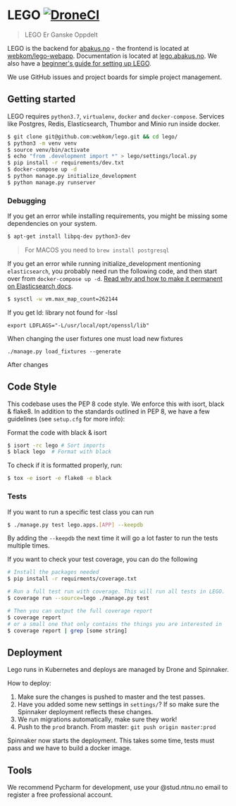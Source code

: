 # LEGO [![DroneCI](https://ci.abakus.no/api/badges/webkom/lego/status.svg?branch=master)](https://ci.abakus.no/webkom/lego)

> LEGO Er Ganske Oppdelt

LEGO is the backend for [abakus.no](https://abakus.no) - the frontend is located at
[webkom/lego-webapp](https://github.com/webkom/lego-webapp).
Documentation is located at [lego.abakus.no](https://lego.abakus.no). We also have a [beginner's guide for setting up LEGO](https://github.com/webkom/lego/wiki/Noob-Guide).

We use GitHub issues and project boards for simple project management.

## Getting started

LEGO requires `python3.7`, `virtualenv`, `docker` and `docker-compose`. Services like Postgres, Redis,
Elasticsearch, Thumbor and Minio run inside docker.

```bash
$ git clone git@github.com:webkom/lego.git && cd lego/
$ python3 -m venv venv
$ source venv/bin/activate
$ echo "from .development import *" > lego/settings/local.py
$ pip install -r requirements/dev.txt
$ docker-compose up -d
$ python manage.py initialize_development
$ python manage.py runserver
```

### Debugging

If you get an error while installing requirements, you might be missing some dependencies on your system.

```bash
$ apt-get install libpq-dev python3-dev
```

> For MACOS you need to `brew install postgresql`

If you get an error while running initialize_development mentioning `elasticsearch`, you probably need run the following code, and then start over from `docker-compose up -d`. [Read why and how to make it permanent on Elasticsearch docs](https://www.elastic.co/guide/en/elasticsearch/reference/current/vm-max-map-count.html).

```bash
$ sysctl -w vm.max_map_count=262144
```

If you get ld: library not found for -lssl

```
export LDFLAGS="-L/usr/local/opt/openssl/lib"
```

When changing the user fixtures one must load new fixtures

```
./manage.py load_fixtures --generate
```

After changes

## Code Style

This codebase uses the PEP 8 code style. We enforce this with isort, black & flake8.
In addition to the standards outlined in PEP 8, we have a few guidelines
(see `setup.cfg` for more info):

Format the code with black & isort

```bash
$ isort -rc lego # Sort imports
$ black lego  # Format with black
```

To check if it is formatted properly, run:

```bash
$ tox -e isort -e flake8 -e black
```

### Tests

If you want to run a specific test class you can run

```bash
$ ./manage.py test lego.apps.[APP] --keepdb
```

By adding the `--keepdb` the next time it will go a lot faster to run the tests multiple times.

If you want to check your test coverage, you can do the following

```bash
# Install the packages needed
$ pip install -r requirments/coverage.txt

# Run a full test run with coverage. This will run all tests in LEGO.
$ coverage run --source=lego ./manage.py test

# Then you can output the full coverage report
$ coverage report
# or a small one that only contains the things you are interested in
$ coverage report | grep [some string]
```

## Deployment

Lego runs in Kubernetes and deploys are managed by Drone and Spinnaker.

How to deploy:

1.  Make sure the changes is pushed to master and the test passes.
2.  Have you added some new settings in `settings/`? If so make sure the Spinnaker deployment reflects these changes.
3.  We run migrations automatically, make sure they work!
4.  Push to the `prod` branch. From master: `git push origin master:prod`

Spinnaker now starts the deployment. This takes some time, tests must pass and we have to build a
docker image.

## Tools

We recommend Pycharm for development, use your @stud.ntnu.no email to register a free professional
account.
